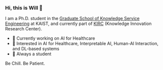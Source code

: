 ### Hi, this is Will 👋

<!--
**WRafell/WRafell** is a ✨ _special_ ✨ repository because its `README.md` (this file) appears on your GitHub profile.
-->
I am a Ph.D. student in the [Graduate School of Knowledge Service Engineering](https://kse.kaist.ac.kr/) at KAIST, and currently part of [KIRC](http://kirc.kaist.ac.kr/) (Knowledge Innovation Research Center).

- 🔬 Currently working on AI for Healthcare
- 👀 Interested in AI for Healthcare, Interpretable AI, Human-AI Interaction, and DL-based systems
- 🌱 Always a student

Be Chill. Be Patient.

